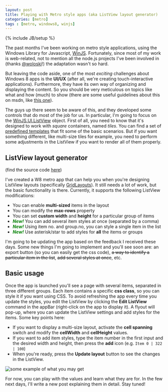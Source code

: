 ```yaml
---
layout: post
title: Playing with Metro style apps (aka ListView layout generator)
categories: [metro]
tags : [metro, windows8, winjs]
---
```

{% include JB/setup %}

The past months I've been working on metro style applications, using the Windows Library for Javascript, [WinJS](http://msdn.microsoft.com/en-US/library/windows/apps/br211377). Fortunately, since most of my work is web-related, not to mention all the node.js projects I've been involved in (thanks [@woloski](http://twitter.com/woloski)!) the adaptation wasn't so hard.

But leaving the code aside, one of the most *exciting* challenges about Windows 8 apps is the **UI/UX** (after all, we're creating touch-interactive applications). Furthermore, they have its own way of organizing and displaying the content. So you should be very meticulous on topics like what and how (much) to show (there are some useful guidelines about this on msdn, like [this one](http://msdn.microsoft.com/en-us/library/windows/apps/hh465424.aspx)). 

The guys up there seem to be aware of this, and they developed some controls that do most of the job for us. In particular, I'm going to focus on the [WinJS.UI.ListView](http://msdn.microsoft.com/en-us/library/windows/apps/br211837.aspx) object. 
First of all, you need to know that it's designed to work with *square* containers, named *tiles*. You can find a set of [predefined templates](http://msdn.microsoft.com/en-us/library/windows/apps/hh465463.aspx) that fit some of the basic scenarios. But if you want something different, like multi-size tiles for example, you need to perform some adjustments in the ListView if you want to render all of them properly.

## ListView layout generator

(find the source code [here](https://github.com/nanovazquez/listview-layout-generator))

I've created a W8 metro app that can help you when you're designing ListView layouts (specifically [GridLayouts](http://msdn.microsoft.com/en-us/library/windows/apps/br211751.aspx)). It still needs a lot of work, but the basic functionality is there. Currently, it supports the following ListView modifications:

 * You can enable **multi-sized** items in the layout
 * You can modify the **max-rows** property
 * You can set **custom width** and **height** for a particular group of items
 * <span style="color: green; font-weight: bold; font-style:italic">New!</span> You can add several item styles at once (separated by a comma)
 * <span style="color: green; font-weight: bold; font-style:italic">New!</span> Using item no. and group.no, you can style a single item in the list
 * <span style="color: green; font-weight: bold; font-style:italic">New!</span> Use asterisk/star to add styles for **all** the items or groups
 
I'm going to be updating the app based on the feedback I received these days. Some new things I'm going to implement and you'll see soon are: an export button (so you can easily get the css code), <strike>a way to identify a particular item in the list</strike>, <strike>add several styles at once</strike>, etc.

## Basic usage

Once the app is launched you'll see a page with several items, separated in three different groups. Each item contains a specific **css class**, so you can style it if you want using CSS. To avoid refreshing the app every time you update the styles, you edit the ListView by clicking the **Edit ListView** command in the appBar (right-click on the app to display it). A flyout will pop-up, where you can update the ListView settings and add styles for the items. Some key points here:

* If you want to display a multi-size layout, activate the **cell spanning** switch and modify the **cellWidth** and **cellHeight** values. 
* If you want to add item styles, type the item number in the first input and the desired width and height, then press the **add** icon (e.g. `Item 0 | 322 | 100`)
* When you're ready, press the **Update layout** button to see the changes in the ListView.

![some example of what you may get](https://github.com/nanovazquez/ListView-layout-generator/raw/master/sample.png)

For now, you can play with the values and learn what they are for. In the few next days, I'll write a new post explaining them in detail. Stay tuned!